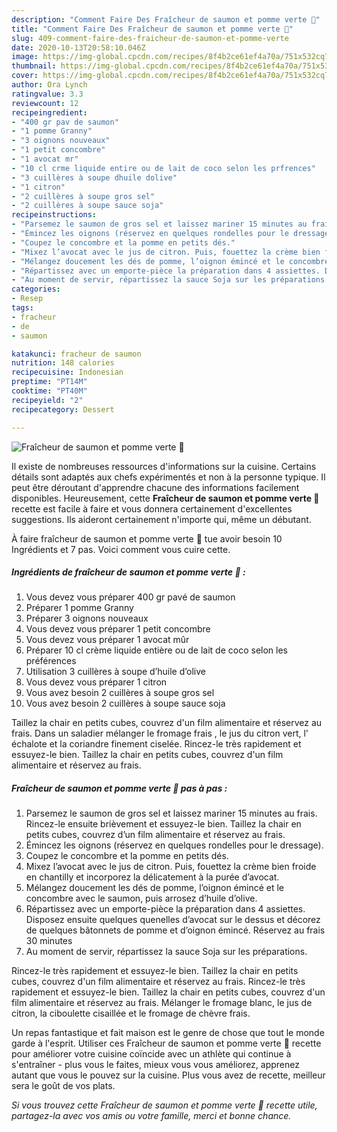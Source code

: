 ```yaml
---
description: "Comment Faire Des Fraîcheur de saumon et pomme verte 🍏"
title: "Comment Faire Des Fraîcheur de saumon et pomme verte 🍏"
slug: 409-comment-faire-des-fraicheur-de-saumon-et-pomme-verte
date: 2020-10-13T20:58:10.046Z
image: https://img-global.cpcdn.com/recipes/8f4b2ce61ef4a70a/751x532cq70/fraicheur-de-saumon-et-pomme-verte-🍏-photo-principale-de-la-recette.jpg
thumbnail: https://img-global.cpcdn.com/recipes/8f4b2ce61ef4a70a/751x532cq70/fraicheur-de-saumon-et-pomme-verte-🍏-photo-principale-de-la-recette.jpg
cover: https://img-global.cpcdn.com/recipes/8f4b2ce61ef4a70a/751x532cq70/fraicheur-de-saumon-et-pomme-verte-🍏-photo-principale-de-la-recette.jpg
author: Ora Lynch
ratingvalue: 3.3
reviewcount: 12
recipeingredient:
- "400 gr pav de saumon"
- "1 pomme Granny"
- "3 oignons nouveaux"
- "1 petit concombre"
- "1 avocat mr"
- "10 cl crme liquide entire ou de lait de coco selon les prfrences"
- "3 cuillères à soupe dhuile dolive"
- "1 citron"
- "2 cuillères à soupe gros sel"
- "2 cuillères à soupe sauce soja"
recipeinstructions:
- "Parsemez le saumon de gros sel et laissez mariner 15 minutes au frais. Rincez-le ensuite brièvement et essuyez-le bien. Taillez la chair en petits cubes, couvrez d’un film alimentaire et réservez au frais."
- "Émincez les oignons (réservez en quelques rondelles pour le dressage)."
- "Coupez le concombre et la pomme en petits dés."
- "Mixez l’avocat avec le jus de citron. Puis, fouettez la crème bien froide en chantilly et incorporez la délicatement à la purée d’avocat."
- "Mélangez doucement les dés de pomme, l’oignon émincé et le concombre avec le saumon, puis arrosez d’huile d’olive."
- "Répartissez avec un emporte-pièce la préparation dans 4 assiettes. Disposez ensuite quelques quenelles d’avocat sur le dessus et décorez de quelques bâtonnets de pomme et d’oignon émincé. Réservez au frais 30 minutes"
- "Au moment de servir, répartissez la sauce Soja sur les préparations."
categories:
- Resep
tags:
- fracheur
- de
- saumon

katakunci: fracheur de saumon 
nutrition: 148 calories
recipecuisine: Indonesian
preptime: "PT14M"
cooktime: "PT40M"
recipeyield: "2"
recipecategory: Dessert

---
```



![Fraîcheur de saumon et pomme verte 🍏](https://img-global.cpcdn.com/recipes/8f4b2ce61ef4a70a/751x532cq70/fraicheur-de-saumon-et-pomme-verte-🍏-photo-principale-de-la-recette.jpg)

Il existe de nombreuses ressources d'informations sur la cuisine. Certains détails sont adaptés aux chefs expérimentés et non à la personne typique. Il peut être déroutant d'apprendre chacune des informations facilement disponibles. Heureusement, cette <strong> Fraîcheur de saumon et pomme verte 🍏 </strong> recette est facile à faire et vous donnera certainement d'excellentes suggestions. Ils aideront certainement n'importe qui, même un débutant.

<!--inarticleads1-->

À faire fraîcheur de saumon et pomme verte 🍏 tue avoir besoin 10 Ingrédients et 7 pas. Voici comment vous cuire cette.

##### Ingrédients de fraîcheur de saumon et pomme verte 🍏 :

1. Vous devez vous préparer 400 gr pavé de saumon
1. Préparer 1 pomme Granny
1. Préparer 3 oignons nouveaux
1. Vous devez vous préparer 1 petit concombre
1. Vous devez vous préparer 1 avocat mûr
1. Préparer 10 cl crème liquide entière ou de lait de coco selon les préférences
1. Utilisation 3 cuillères à soupe d’huile d’olive
1. Vous devez vous préparer 1 citron
1. Vous avez besoin 2 cuillères à soupe gros sel
1. Vous avez besoin 2 cuillères à soupe sauce soja


Taillez la chair en petits cubes, couvrez d&#39;un film alimentaire et réservez au frais. Dans un saladier mélanger le fromage frais , le jus du citron vert, l&#39; échalote et la coriandre finement ciselée. Rincez-le très rapidement et essuyez-le bien. Taillez la chair en petits cubes, couvrez d&#39;un film alimentaire et réservez au frais. 

<!--inarticleads2-->

##### Fraîcheur de saumon et pomme verte 🍏 pas à pas :

1. Parsemez le saumon de gros sel et laissez mariner 15 minutes au frais. Rincez-le ensuite brièvement et essuyez-le bien. Taillez la chair en petits cubes, couvrez d’un film alimentaire et réservez au frais.
1. Émincez les oignons (réservez en quelques rondelles pour le dressage).
1. Coupez le concombre et la pomme en petits dés.
1. Mixez l’avocat avec le jus de citron. Puis, fouettez la crème bien froide en chantilly et incorporez la délicatement à la purée d’avocat.
1. Mélangez doucement les dés de pomme, l’oignon émincé et le concombre avec le saumon, puis arrosez d’huile d’olive.
1. Répartissez avec un emporte-pièce la préparation dans 4 assiettes. Disposez ensuite quelques quenelles d’avocat sur le dessus et décorez de quelques bâtonnets de pomme et d’oignon émincé. Réservez au frais 30 minutes
1. Au moment de servir, répartissez la sauce Soja sur les préparations.


Rincez-le très rapidement et essuyez-le bien. Taillez la chair en petits cubes, couvrez d&#39;un film alimentaire et réservez au frais. Rincez-le très rapidement et essuyez-le bien. Taillez la chair en petits cubes, couvrez d&#39;un film alimentaire et réservez au frais. Mélanger le fromage blanc, le jus de citron, la ciboulette cisaillée et le fromage de chèvre frais. 

<!--inarticleads1-->

<p>
Un repas fantastique et fait maison est le genre de chose que tout le monde garde à l'esprit. Utiliser ces Fraîcheur de saumon et pomme verte 🍏 recette pour améliorer votre cuisine coïncide avec un athlète qui continue à s'entraîner - plus vous le faites, mieux vous vous améliorez, apprenez autant que vous le pouvez sur la cuisine. Plus vous avez de recette, meilleur sera le goût de vos plats.
</p>

<p>
<i>Si vous trouvez cette Fraîcheur de saumon et pomme verte 🍏 recette utile, partagez-la avec vos amis ou votre famille, merci et bonne chance.</i>
</p>
